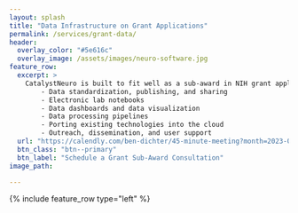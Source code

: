 ```yaml
---
layout: splash
title: "Data Infrastructure on Grant Applications"
permalink: /services/grant-data/
header:
  overlay_color: "#5e616c"
  overlay_image: /assets/images/neuro-software.jpg
feature_row:
  excerpt: >
    CatalystNeuro is built to fit well as a sub-award in NIH grant applications, augmenting research teams with the data and software engineering expertise to meet compliance with NIH policies and maximize the impact of your research in the neuroscience community. We can provide services in:
        - Data standardization, publishing, and sharing
        - Electronic lab notebooks
        - Data dashboards and data visualization
        - Data processing pipelines
        - Porting existing technologies into the cloud
        - Outreach, dissemination, and user support
  url: "https://calendly.com/ben-dichter/45-minute-meeting?month=2023-05"
  btn_class: "btn--primary"
  btn_label: "Schedule a Grant Sub-Award Consultation"
image_path:

---
```

{% include feature_row type="left" %}
